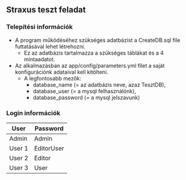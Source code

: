 ## Straxus teszt feladat    

### Telepítési információk    

* A program működéséhez szükséges adatbázist a CreateDB.sql file futtatásával lehet létrehozni.
  * Ez az adatbázis tartalmazza a szükséges táblákat és a 4 mintaadatot.
* Az alkalmazásban az app/config/parameters.yml filet a saját konfigurációnk adataival kell kitölteni.
  * A legfontosabb mezők: 
    * database_name (= az adatbázis neve, azaz TesztDB), 
    * database_user (= a mysql felhasználónk), 
    * database_password (= a mysql jelszavunk)

### Login információk    
| User   | Password   |
|--------|------------|
| Admin  | Admin      |
| User 1 | EditorUser |
| User 2 | Editor     |
| User 3 | User       |


